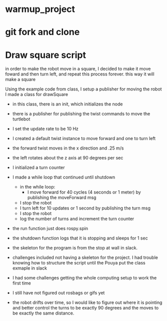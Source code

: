 # warmup_project
# git fork and clone

# Draw square script
in order to make the robot move in a square, I decided to make it move foward
and then turn left, and repeat this process forever. this way it will make a
square

Using the example code from class, I setup a publisher for moving the robot
I made a class for drawSquare
  - in this class, there is an init, which initializes the node
  - there is a publisher for publishing the twist commands to move the turtlebot
  - I set the update rate to be 10 Hz
  - I created a default twist instance to move forward and one to turn left
  - the forward twist moves in the x direction and .25 m/s
  - the left rotates about the z axis at 90 degrees per sec
  - I initialized a turn counter
  - I made a while loop that continued until shutdown
      - in the while loop:
      	- I move forward for 40 cycles (4 seconds or 1 meter) by publishing the
	  moveForward msg
	- I stop the robot 
	- I turn left for 10 updates or 1 second by publishing the turn msg
	- I stop the robot
	- log the number of turns and increment the turn counter
  - the run function just does rospy.spin
  - the shutdown function logs that it is stopping and sleeps for 1 sec
  - the skeleton for the program is from the stop at wall in slack.

  - challenges included not having a skeleton for the project. I had trouble
  knowing how to structure the script until the Pouya put the class exmaple in slack
  
  - I had some challenges getting the whole computing setup to work the first time
  - I still have not figured out rosbags or gifs yet

  - the robot drifts over time, so I would like to figure out where it is pointing
  and better control the turns to be exactly 90 degrees and the moves to be exactly
  the same distance.
